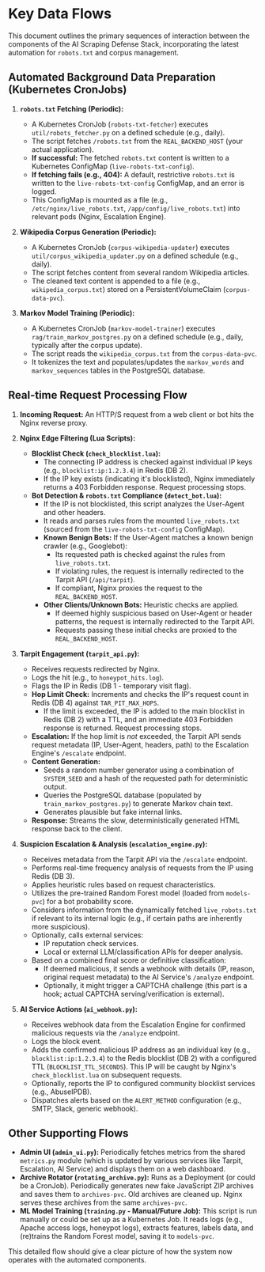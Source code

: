 # Key Data Flows

This document outlines the primary sequences of interaction between the components of the AI Scraping Defense Stack, incorporating the latest automation for `robots.txt` and corpus management.

## Automated Background Data Preparation (Kubernetes CronJobs)

1. **`robots.txt` Fetching (Periodic):**
    * A Kubernetes CronJob (`robots-txt-fetcher`) executes `util/robots_fetcher.py` on a defined schedule (e.g., daily).
    * The script fetches `/robots.txt` from the `REAL_BACKEND_HOST` (your actual application).
    * **If successful:** The fetched `robots.txt` content is written to a Kubernetes ConfigMap (`live-robots-txt-config`).
    * **If fetching fails (e.g., 404):** A default, restrictive `robots.txt` is written to the `live-robots-txt-config` ConfigMap, and an error is logged.
    * This ConfigMap is mounted as a file (e.g., `/etc/nginx/live_robots.txt`, `/app/config/live_robots.txt`) into relevant pods (Nginx, Escalation Engine).

2. **Wikipedia Corpus Generation (Periodic):**
    * A Kubernetes CronJob (`corpus-wikipedia-updater`) executes `util/corpus_wikipedia_updater.py` on a defined schedule (e.g., daily).
    * The script fetches content from several random Wikipedia articles.
    * The cleaned text content is appended to a file (e.g., `wikipedia_corpus.txt`) stored on a PersistentVolumeClaim (`corpus-data-pvc`).

3. **Markov Model Training (Periodic):**
    * A Kubernetes CronJob (`markov-model-trainer`) executes `rag/train_markov_postgres.py` on a defined schedule (e.g., daily, typically after the corpus update).
    * The script reads the `wikipedia_corpus.txt` from the `corpus-data-pvc`.
    * It tokenizes the text and populates/updates the `markov_words` and `markov_sequences` tables in the PostgreSQL database.

## Real-time Request Processing Flow

1. **Incoming Request:** An HTTP/S request from a web client or bot hits the Nginx reverse proxy.

2. **Nginx Edge Filtering (Lua Scripts):**
    * **Blocklist Check (`check_blocklist.lua`):**
        * The connecting IP address is checked against individual IP keys (e.g., `blocklist:ip:1.2.3.4`) in Redis (DB 2).
        * If the IP key exists (indicating it's blocklisted), Nginx immediately returns a 403 Forbidden response. Request processing stops.
    * **Bot Detection & `robots.txt` Compliance (`detect_bot.lua`):**
        * If the IP is not blocklisted, this script analyzes the User-Agent and other headers.
        * It reads and parses rules from the mounted `live_robots.txt` (sourced from the `live-robots-txt-config` ConfigMap).
        * **Known Benign Bots:** If the User-Agent matches a known benign crawler (e.g., Googlebot):
            * Its requested path is checked against the rules from `live_robots.txt`.
            * If violating rules, the request is internally redirected to the Tarpit API (`/api/tarpit`).
            * If compliant, Nginx proxies the request to the `REAL_BACKEND_HOST`.
        * **Other Clients/Unknown Bots:** Heuristic checks are applied.
            * If deemed highly suspicious based on User-Agent or header patterns, the request is internally redirected to the Tarpit API.
            * Requests passing these initial checks are proxied to the `REAL_BACKEND_HOST`.

3. **Tarpit Engagement (`tarpit_api.py`):**
    * Receives requests redirected by Nginx.
    * Logs the hit (e.g., to `honeypot_hits.log`).
    * Flags the IP in Redis (DB 1 - temporary visit flag).
    * **Hop Limit Check:** Increments and checks the IP's request count in Redis (DB 4) against `TAR_PIT_MAX_HOPS`.
        * If the limit is exceeded, the IP is added to the main blocklist in Redis (DB 2) with a TTL, and an immediate 403 Forbidden response is returned. Request processing stops.
    * **Escalation:** If the hop limit is *not* exceeded, the Tarpit API sends request metadata (IP, User-Agent, headers, path) to the Escalation Engine's `/escalate` endpoint.
    * **Content Generation:**
        * Seeds a random number generator using a combination of `SYSTEM_SEED` and a hash of the requested path for deterministic output.
        * Queries the PostgreSQL database (populated by `train_markov_postgres.py`) to generate Markov chain text.
        * Generates plausible but fake internal links.
    * **Response:** Streams the slow, deterministically generated HTML response back to the client.

4. **Suspicion Escalation & Analysis (`escalation_engine.py`):**
    * Receives metadata from the Tarpit API via the `/escalate` endpoint.
    * Performs real-time frequency analysis of requests from the IP using Redis (DB 3).
    * Applies heuristic rules based on request characteristics.
    * Utilizes the pre-trained Random Forest model (loaded from `models-pvc`) for a bot probability score.
    * Considers information from the dynamically fetched `live_robots.txt` if relevant to its internal logic (e.g., if certain paths are inherently more suspicious).
    * Optionally, calls external services:
        * IP reputation check services.
        * Local or external LLM/classification APIs for deeper analysis.
    * Based on a combined final score or definitive classification:
        * If deemed malicious, it sends a webhook with details (IP, reason, original request metadata) to the AI Service's `/analyze` endpoint.
        * Optionally, it might trigger a CAPTCHA challenge (this part is a hook; actual CAPTCHA serving/verification is external).

5. **AI Service Actions (`ai_webhook.py`):**
    * Receives webhook data from the Escalation Engine for confirmed malicious requests via the `/analyze` endpoint.
    * Logs the block event.
    * Adds the confirmed malicious IP address as an individual key (e.g., `blocklist:ip:1.2.3.4`) to the Redis blocklist (DB 2) with a configured TTL (`BLOCKLIST_TTL_SECONDS`). This IP will be caught by Nginx's `check_blocklist.lua` on subsequent requests.
    * Optionally, reports the IP to configured community blocklist services (e.g., AbuseIPDB).
    * Dispatches alerts based on the `ALERT_METHOD` configuration (e.g., SMTP, Slack, generic webhook).

## Other Supporting Flows

* **Admin UI (`admin_ui.py`):** Periodically fetches metrics from the shared `metrics.py` module (which is updated by various services like Tarpit, Escalation, AI Service) and displays them on a web dashboard.
* **Archive Rotator (`rotating_archive.py`):** Runs as a Deployment (or could be a CronJob). Periodically generates new fake JavaScript ZIP archives and saves them to `archives-pvc`. Old archives are cleaned up. Nginx serves these archives from the same `archives-pvc`.
* **ML Model Training (`training.py` - Manual/Future Job):** This script is run manually or could be set up as a Kubernetes Job. It reads logs (e.g., Apache access logs, honeypot logs), extracts features, labels data, and (re)trains the Random Forest model, saving it to `models-pvc`.

This detailed flow should give a clear picture of how the system now operates with the automated components.

